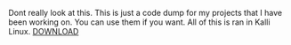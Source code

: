 Dont really look at this. 
This is just a code dump for my projects that I have been working on. 
You can use them if you want.
All of this is ran in Kalli Linux. [DOWNLOAD]([url](https://www.kali.org/get-kali/#kali-platforms)https://www.kali.org/get-kali/#kali-platforms)
